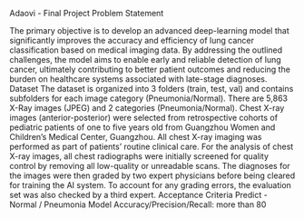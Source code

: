 Adaovi - Final Project
Problem Statement

The primary objective is to develop an advanced deep-learning model that significantly improves the accuracy and efficiency of lung cancer classification based on medical imaging data. By addressing the outlined challenges, the model aims to enable early and reliable detection of lung cancer, ultimately contributing to better patient outcomes and reducing the burden on healthcare systems associated with late-stage diagnoses.
Dataset
The dataset is organized into 3 folders (train, test, val) and contains subfolders for each image category (Pneumonia/Normal). There are 5,863 X-Ray images (JPEG) and 2 categories (Pneumonia/Normal).
Chest X-ray images (anterior-posterior) were selected from retrospective cohorts of pediatric patients of one to five years old from Guangzhou Women and Children’s Medical Center, Guangzhou. All chest X-ray imaging was performed as part of patients’ routine clinical care.
For the analysis of chest X-ray images, all chest radiographs were initially screened for quality control by removing all low-quality or unreadable scans. The diagnoses for the images were then graded by two expert physicians before being cleared for training the AI system. To account for any grading errors, the evaluation set was also checked by a third expert.
Acceptance Criteria
Predict - Normal / Pneumonia
Model Accuracy/Precision/Recall: more than 80
